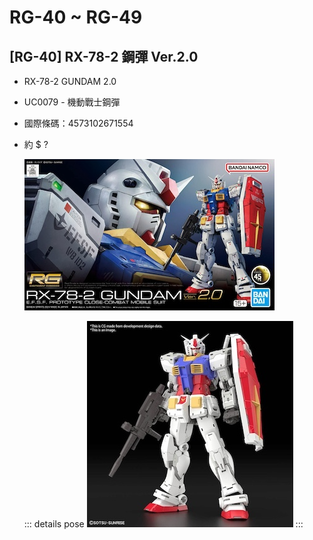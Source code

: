 # RG-40 ~ RG-49

## [RG-40] RX-78-2 鋼彈 Ver.2.0
  - RX-78-2 GUNDAM 2.0
  - UC0079 - 機動戰士鋼彈
  - 國際條碼：4573102671554
  - 約 $ ?

    ![RX-78-2-2-1](/images/assemblyModel/RG/RG-4x/RG-40-1.jpeg)

    ::: details pose
    ![RX-78-2-2-2](/images/assemblyModel/RG/RG-4x/RG-40-2.jpg)
    :::
